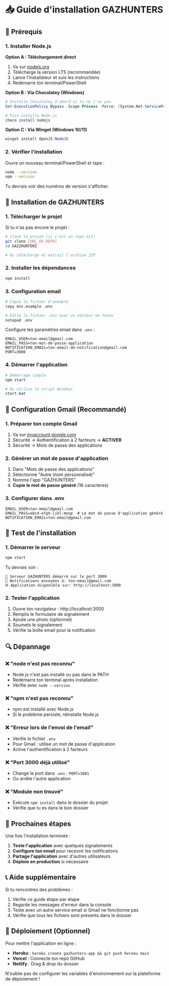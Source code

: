 # 📥 Guide d'installation GAZHUNTERS

## 🔧 Prérequis

### 1. Installer Node.js

**Option A : Téléchargement direct**
1. Va sur [nodejs.org](https://nodejs.org/)
2. Télécharge la version LTS (recommandée)
3. Lance l'installateur et suis les instructions
4. Redémarre ton terminal/PowerShell

**Option B : Via Chocolatey (Windows)**
```powershell
# Installe Chocolatey d'abord si tu ne l'as pas
Set-ExecutionPolicy Bypass -Scope Process -Force; [System.Net.ServicePointManager]::SecurityProtocol = [System.Net.ServicePointManager]::SecurityProtocol -bor 3072; iex ((New-Object System.Net.WebClient).DownloadString('https://community.chocolatey.org/install.ps1'))

# Puis installe Node.js
choco install nodejs
```

**Option C : Via Winget (Windows 10/11)**
```powershell
winget install OpenJS.NodeJS
```

### 2. Vérifier l'installation
Ouvre un nouveau terminal/PowerShell et tape :
```bash
node --version
npm --version
```

Tu devrais voir des numéros de version s'afficher.

## 🚀 Installation de GAZHUNTERS

### 1. Télécharger le projet
Si tu n'as pas encore le projet :
```bash
# Clone le projet (si c'est un repo Git)
git clone [URL_DU_REPO]
cd GAZZHUNTERZ

# Ou télécharge et extrait l'archive ZIP
```

### 2. Installer les dépendances
```bash
npm install
```

### 3. Configuration email
```bash
# Copie le fichier d'exemple
copy env.example .env

# Édite le fichier .env avec un éditeur de texte
notepad .env
```

Configure tes paramètres email dans `.env` :
```env
EMAIL_USER=ton-email@gmail.com
EMAIL_PASS=ton-mot-de-passe-application
NOTIFICATION_EMAIL=ton-email-de-notification@gmail.com
PORT=3000
```

### 4. Démarrer l'application
```bash
# Démarrage simple
npm start

# Ou utilise le script Windows
start.bat
```

## 📧 Configuration Gmail (Recommandé)

### 1. Préparer ton compte Gmail
1. Va sur [myaccount.google.com](https://myaccount.google.com)
2. Sécurité → Authentification à 2 facteurs → **ACTIVER**
3. Sécurité → Mots de passe des applications

### 2. Générer un mot de passe d'application
1. Dans "Mots de passe des applications"
2. Sélectionne "Autre (nom personnalisé)"
3. Nomme l'app "GAZHUNTERS"
4. **Copie le mot de passe généré** (16 caractères)

### 3. Configurer dans .env
```env
EMAIL_USER=ton-email@gmail.com
EMAIL_PASS=abcd-efgh-ijkl-mnop  # Le mot de passe d'application généré
NOTIFICATION_EMAIL=ton-email@gmail.com
```

## 🧪 Test de l'installation

### 1. Démarrer le serveur
```bash
npm start
```

Tu devrais voir :
```
🚀 Serveur GAZHUNTERS démarré sur le port 3000
📧 Notifications envoyées à: ton-email@gmail.com
🌐 Application disponible sur: http://localhost:3000
```

### 2. Tester l'application
1. Ouvre ton navigateur : http://localhost:3000
2. Remplis le formulaire de signalement
3. Ajoute une photo (optionnel)
4. Soumets le signalement
5. Vérifie ta boîte email pour la notification

## 🔍 Dépannage

### ❌ "node n'est pas reconnu"
- Node.js n'est pas installé ou pas dans le PATH
- Redémarre ton terminal après installation
- Vérifie avec `node --version`

### ❌ "npm n'est pas reconnu"
- npm est installé avec Node.js
- Si le problème persiste, réinstalle Node.js

### ❌ "Erreur lors de l'envoi de l'email"
- Vérifie le fichier `.env`
- Pour Gmail : utilise un mot de passe d'application
- Active l'authentification à 2 facteurs

### ❌ "Port 3000 déjà utilisé"
- Change le port dans `.env` : `PORT=3001`
- Ou arrête l'autre application

### ❌ "Module non trouvé"
- Exécute `npm install` dans le dossier du projet
- Vérifie que tu es dans le bon dossier

## 🎯 Prochaines étapes

Une fois l'installation terminée :
1. **Teste l'application** avec quelques signalements
2. **Configure ton email** pour recevoir les notifications
3. **Partage l'application** avec d'autres utilisateurs
4. **Déploie en production** si nécessaire

## 📞 Aide supplémentaire

Si tu rencontres des problèmes :
1. Vérifie ce guide étape par étape
2. Regarde les messages d'erreur dans la console
3. Teste avec un autre service email si Gmail ne fonctionne pas
4. Vérifie que tous les fichiers sont présents dans le dossier

## 🚀 Déploiement (Optionnel)

Pour mettre l'application en ligne :
- **Heroku** : `heroku create gazhunters-app && git push heroku main`
- **Vercel** : Connecte ton repo GitHub
- **Netlify** : Drag & drop du dossier

N'oublie pas de configurer les variables d'environnement sur la plateforme de déploiement !






